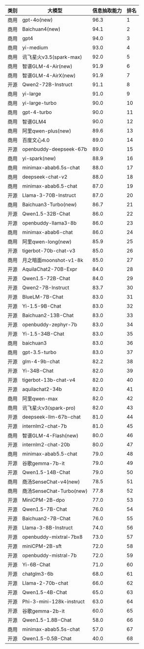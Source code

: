 
| 类别| 大模型                         | 信息抽取能力 | 排名 |
|---|-----------------------------|--------|----|
|商用|gpt-4o(new)|96.3|1|
|商用|Baichuan4(new)|94.1|2|
|商用|gpt4|94.0|3|
|商用|yi-medium|93.0|4|
|商用|讯飞星火v3.5(spark-max)|92.0|5|
|商用|智谱GLM-4-Air(new)|91.9|6|
|商用|智谱GLM-4-AirX(new)|91.9|7|
|开源|Qwen2-72B-Instruct|91.1|8|
|商用|yi-large|91.0|9|
|商用|yi-large-turbo|90.0|10|
|商用|gpt-4-turbo|90.0|11|
|商用|智谱GLM4|90.0|12|
|商用|阿里qwen-plus(new)|89.6|13|
|商用|百度文心4.0|89.0|14|
|开源|openbuddy-deepseek-67b|89.0|15|
|商用|yi-spark(new)|88.9|16|
|商用|minimax-abab6.5s-chat|88.0|17|
|商用|deepseek-chat-v2|88.0|18|
|商用|minimax-abab6.5-chat|87.0|19|
|开源|Llama-3-70B-Instruct|87.0|20|
|商用|Baichuan3-Turbo(new)|86.7|21|
|开源|Qwen1.5-32B-Chat|86.0|22|
|开源|openbuddy-llama3-8b|86.0|23|
|商用|minimax-abab6-chat|86.0|24|
|商用|阿里qwen-long(new)|85.9|25|
|开源|tigerbot-70b-chat-v3|85.0|26|
|商用|月之暗面moonshot-v1-8k|85.0|27|
|开源|AquilaChat2-70B-Expr|84.0|28|
|开源|Qwen1.5-72B-Chat|84.0|29|
|开源|Qwen2-7B-Instruct|83.7|30|
|开源|BlueLM-7B-Chat|83.0|31|
|开源|Yi-1.5-9B-Chat|83.0|32|
|开源|Baichuan2-13B-Chat|83.0|33|
|开源|openbuddy-zephyr-7b|83.0|34|
|开源|Yi-1.5-34B-Chat|83.0|35|
|商用|baichuan3|83.0|36|
|商用|gpt-3.5-turbo|83.0|37|
|开源|glm-4-9b-chat|82.2|38|
|开源|Yi-34B-Chat|82.0|39|
|开源|tigerbot-13b-chat-v4|82.0|40|
|开源|aquilachat2-34b|82.0|41|
|商用|阿里qwen-max|82.0|42|
|商用|讯飞星火v3(spark-pro)|82.0|43|
|开源|deepseek-llm-67b-chat|81.0|44|
|开源|internlm2-chat-7b|81.0|45|
|商用|智谱GLM-4-Flash(new)|80.0|46|
|开源|internlm2-chat-20b|80.0|47|
|商用|minimax-abab5.5-chat|79.0|48|
|开源|谷歌gemma-7b-it|79.0|49|
|开源|Qwen1.5-14B-Chat|79.0|50|
|商用|商汤SenseChat-v4(new)|78.5|51|
|商用|商汤SenseChat-Turbo(new)|77.8|52|
|开源|MiniCPM-2B-dpo|77.0|53|
|开源|Qwen1.5-7B-Chat|76.0|54|
|开源|Baichuan2-7B-Chat|76.0|55|
|开源|Llama-3-8B-Instruct|74.0|56|
|开源|openbuddy-mixtral-7bx8|73.0|57|
|开源|miniCPM-2B-sft|72.0|58|
|开源|openbuddy-mistral-7b|72.0|59|
|开源|Yi-6B-Chat|71.0|60|
|开源|chatglm3-6b|68.0|61|
|开源|Llama-2-70b-chat|66.0|62|
|开源|Qwen1.5-4B-Chat|65.0|63|
|开源|Phi-3-mini-128k-instruct|63.0|64|
|开源|谷歌gemma-2b-it|60.0|65|
|开源|Qwen1.5-1.8B-Chat|58.0|66|
|商用|minimax-abab5.5s-chat|57.0|67|
|开源|Qwen1.5-0.5B-Chat|40.0|68|

